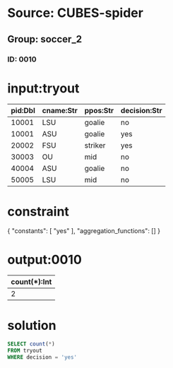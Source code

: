 # Source: CUBES-spider
## Group: soccer_2
### ID: 0010

# input:tryout

| pid:Dbl | cname:Str | ppos:Str | decision:Str |
|---|---|---|---|
| 10001 | LSU | goalie | no |
| 10001 | ASU | goalie | yes |
| 20002 | FSU | striker | yes |
| 30003 | OU | mid | no |
| 40004 | ASU | goalie | no |
| 50005 | LSU | mid | no |

# constraint

{
  "constants": [
    "yes"
  ],
  "aggregation_functions": []
}

# output:0010

| count(*):Int |
|---|
| 2 |

# solution

```sql
SELECT count(*)
FROM tryout
WHERE decision = 'yes'
```
